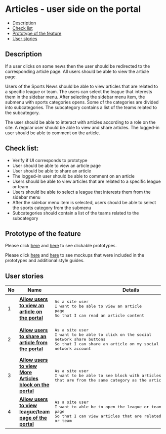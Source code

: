 # Articles - user side on the portal

- [Description](#description)
- [Check list](#check-list)
- [Prototype of the feature](#prototype-of-the-feature)
- [User stories](#user-stories)

## Description

If a user clicks on some news then the user should be redirected to the corresponding article page. All users should be able to view the article page.

Users of the Sports News should be able to view articles that are related to a specific league or team. The users can select the league that interests them in the sidebar menu. After selecting the sidebar menu item, the submenu with sports categories opens. Some of the categories are divided into subcategories. The subcategory contains a list of the teams related to the subcategory.

The user should be able to interact with articles according to a role on the site. A regular user should be able to view and share articles. The logged-in user should be able to comment on the article.

## Check list:

  - Verify if UI corresponds to prototype
  - User should be able to view an article page
  - User should be able to share an article
  - The logged-in user should be able to comment on an article
  - Users should be able to view articles that are related to a specific league or team
  - Users should be able to select a league that interests them from the sidebar menu
  - After the sidebar menu item is selected, users should be able to select the sports category from the submenu 
  - Subcategories should contain a list of the teams related to the subcategory

## Prototype of the feature

Please click [here](https://www.figma.com/proto/ZzrUgMKcDZQ724xuUlTv60/Articles-User-Side?node-id=6555%3A1605&viewport=340%2C419%2C0.08522418141365051&scaling=min-zoom) and [here](https://www.figma.com/proto/YtKIh0i79C3og2Jvrc4BHI/League-and-Team-Page?node-id=0%3A2&viewport=360%2C481%2C0.0646771639585495&scaling=min-zoom) to see clickable prototypes.

Please click [here](https://www.figma.com/file/ZzrUgMKcDZQ724xuUlTv60/Articles-User-Side?node-id=0%3A1) and [here](https://www.figma.com/file/YtKIh0i79C3og2Jvrc4BHI/League-and-Team-Page?node-id=0%3A1) to see mockups that were included in the prototypes and additional style guides.

## User stories

No           |      Name     |   Details
------------ | ------------- | -------------
1 |[**Allow users to view an article on the portal**](/products/sport_news_portal/web_application_features/articles_user_side/user_stories/view_an_article)|<pre>As a site user <br>I want to be able to view an article page<br>So that I can read an article content</pre>
2 |[**Allow users to share an article from the portal**](/products/sport_news_portal/web_application_features/articles_user_side/user_stories/sharing_an_article)|<pre>As a site user<br>I want to be able to click on the social network share buttons<br>So that I can share an article on my social network account</pre>
3 |[**Allow users to view More Articles block on the portal**](/products/sport_news_portal/web_application_features/articles_user_side/user_stories/more_articles_block)|<pre>As a site user<br>I want to be able to see block with articles that are from the same category as the article I view</pre>
4 |[**Allow users to view league/team page of the portal**](/products/sport_news_portal/web_application_features/articles_user_side/user_stories/league_and_team_page_of_the_portal)|<pre>As a site user<br>I want to able be to open the league or team page<br>So that I can view articles that are related to selected league or team</pre>
